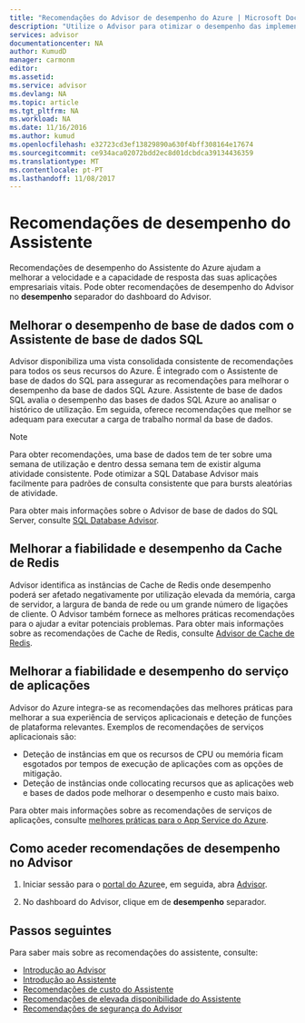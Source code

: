 ```yaml
---
title: "Recomendações do Advisor de desempenho do Azure | Microsoft Docs"
description: "Utilize o Advisor para otimizar o desempenho das implementações do Azure."
services: advisor
documentationcenter: NA
author: KumudD
manager: carmonm
editor: 
ms.assetid: 
ms.service: advisor
ms.devlang: NA
ms.topic: article
ms.tgt_pltfrm: NA
ms.workload: NA
ms.date: 11/16/2016
ms.author: kumud
ms.openlocfilehash: e32723cd3ef13829890a630f4bff308164e17674
ms.sourcegitcommit: ce934aca02072bdd2ec8d01dcbdca39134436359
ms.translationtype: MT
ms.contentlocale: pt-PT
ms.lasthandoff: 11/08/2017
---
```

# <a name="advisor-performance-recommendations"></a>Recomendações de desempenho do Assistente

Recomendações de desempenho do Assistente do Azure ajudam a melhorar a velocidade e a capacidade de resposta das suas aplicações empresariais vitais. Pode obter recomendações de desempenho do Advisor no **desempenho** separador do dashboard do Advisor.

## <a name="improve-database-performance-with-sql-db-advisor"></a>Melhorar o desempenho de base de dados com o Assistente de base de dados SQL

Advisor disponibiliza uma vista consolidada consistente de recomendações para todos os seus recursos do Azure. É integrado com o Assistente de base de dados do SQL para assegurar as recomendações para melhorar o desempenho da base de dados SQL Azure. Assistente de base de dados SQL avalia o desempenho das bases de dados SQL Azure ao analisar o histórico de utilização. Em seguida, oferece recomendações que melhor se adequam para executar a carga de trabalho normal da base de dados. 

> [!NOTE]
> Para obter recomendações, uma base de dados tem de ter sobre uma semana de utilização e dentro dessa semana tem de existir alguma atividade consistente. Pode otimizar a SQL Database Advisor mais facilmente para padrões de consulta consistente que para bursts aleatórias de atividade.

Para obter mais informações sobre o Advisor de base de dados do SQL Server, consulte [SQL Database Advisor](https://azure.microsoft.com/en-us/documentation/articles/sql-database-advisor/).

## <a name="improve-redis-cache-performance-and-reliability"></a>Melhorar a fiabilidade e desempenho da Cache de Redis

Advisor identifica as instâncias de Cache de Redis onde desempenho poderá ser afetado negativamente por utilização elevada da memória, carga de servidor, a largura de banda de rede ou um grande número de ligações de cliente. O Advisor também fornece as melhores práticas recomendações para o ajudar a evitar potenciais problemas. Para obter mais informações sobre as recomendações de Cache de Redis, consulte [Advisor de Cache de Redis](https://azure.microsoft.com/en-us/documentation/articles/cache-configure/#redis-cache-advisor).


## <a name="improve-app-service-performance-and-reliability"></a>Melhorar a fiabilidade e desempenho do serviço de aplicações

Advisor do Azure integra-se as recomendações das melhores práticas para melhorar a sua experiência de serviços aplicacionais e deteção de funções de plataforma relevantes. Exemplos de recomendações de serviços aplicacionais são:
* Deteção de instâncias em que os recursos de CPU ou memória ficam esgotados por tempos de execução de aplicações com as opções de mitigação.
* Deteção de instâncias onde collocating recursos que as aplicações web e bases de dados pode melhorar o desempenho e custo mais baixo. 

Para obter mais informações sobre as recomendações de serviços de aplicações, consulte [melhores práticas para o App Service do Azure](https://azure.microsoft.com/en-us/documentation/articles/app-service-best-practices/).

## <a name="how-to-access-performance-recommendations-in-advisor"></a>Como aceder recomendações de desempenho no Advisor

1. Iniciar sessão para o [portal do Azure](https://portal.azure.com)e, em seguida, abra [Advisor](https://aka.ms/azureadvisordashboard).

2.  No dashboard do Advisor, clique em de **desempenho** separador.

## <a name="next-steps"></a>Passos seguintes

Para saber mais sobre as recomendações do assistente, consulte:

* [Introdução ao Advisor](advisor-overview.md)
* [Introdução ao Assistente](advisor-get-started.md)
* [Recomendações de custo do Assistente](advisor-performance-recommendations.md)
* [Recomendações de elevada disponibilidade do Assistente](advisor-high-availability-recommendations.md)
* [Recomendações de segurança do Advisor](advisor-security-recommendations.md)

